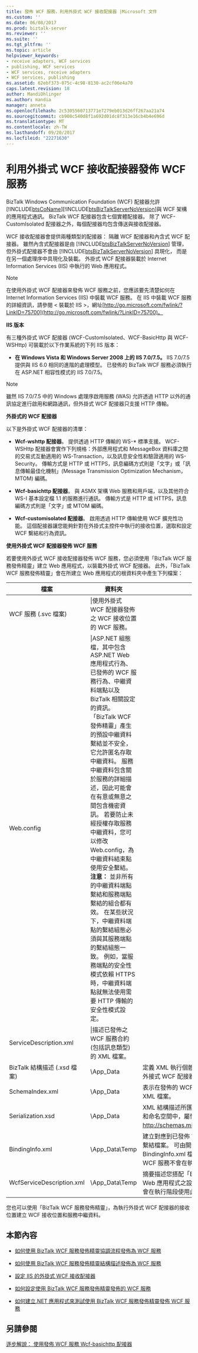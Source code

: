 ```yaml
---
title: 發佈 WCF 服務，利用外掛式 WCF 接收配接器 |Microsoft 文件
ms.custom: ''
ms.date: 06/08/2017
ms.prod: biztalk-server
ms.reviewer: ''
ms.suite: ''
ms.tgt_pltfrm: ''
ms.topic: article
helpviewer_keywords:
- receive adapters, WCF services
- publishing, WCF services
- WCF services, receive adapters
- WCF services, publishing
ms.assetid: 62ebf373-075c-4c98-8130-ac2cf06e4a70
caps.latest.revision: 18
author: MandiOhlinger
ms.author: mandia
manager: anneta
ms.openlocfilehash: 2c5305560713771e7279eb013d26ff267aa21a74
ms.sourcegitcommit: cb908c540d8f1a692d01dc8f313e16cb4b4e696d
ms.translationtype: MT
ms.contentlocale: zh-TW
ms.lasthandoff: 09/20/2017
ms.locfileid: "22271630"
---
```

# <a name="publishing-wcf-services-with-the-isolated-wcf-receive-adapters"></a>利用外掛式 WCF 接收配接器發佈 WCF 服務
BizTalk Windows Communication Foundation (WCF) 配接器允許[!INCLUDE[btsCoName](../includes/btsconame-md.md)][!INCLUDE[btsBizTalkServerNoVersion](../includes/btsbiztalkservernoversion-md.md)]與 WCF 架構的應用程式通訊。 BizTalk WCF 配接器包含七個實體配接器。 除了 WCF-CustomIsolated 配接器之外，每個配接器均包含傳送與接收配接器。  
  
 WCF 接收配接器會提供兩種類型的配接器： 隔離 WCF 配接器和內含式 WCF 配接器。 雖然內含式配接器是由 [!INCLUDE[btsBizTalkServerNoVersion](../includes/btsbiztalkservernoversion-md.md)] 管理，但外掛式配接器不會由 [!INCLUDE[btsBizTalkServerNoVersion](../includes/btsbiztalkservernoversion-md.md)] 具現化， 而是在另一個處理序中具現化及裝載。 外掛式 WCF 配接器裝載於 Internet Information Services (IIS) 中執行的 Web 應用程式。  
  
> [!NOTE]
>  在使用外掛式 WCF 配接器來發佈 WCF 服務之前，您應該要先清楚如何在 Internet Information Services (IIS) 中裝載 WCF 服務。 在 IIS 中裝載 WCF 服務的詳細資訊，請參閱 < 裝載於 IIS >，網址[http://go.microsoft.com/fwlink/?LinkID=75700](http://go.microsoft.com/fwlink/?LinkID=75700)。  
  
 **IIS 版本**  
  
 有三種外掛式 WCF 配接器 (WCF-CustomIsolated、WCF-BasicHttp 與 WCF-WSHttp) 可裝載於以下作業系統的下列 IIS 版本：  
  
-   **在 Windows Vista 和 Windows Server 2008 上的 IIS 7.0/7.5。** IIS 7.0/7.5 提供與 IIS 6.0 相同的進階的處理模型。 已發佈的 BizTalk WCF 服務必須執行在 ASP.NET 相容性模式的 IIS 7.0/7.5。  
  
> [!NOTE]
>  雖然 IIS 7.0/7.5 中的 Windows 處理序啟用服務 (WAS) 允許透過 HTTP 以外的通訊協定進行啟用和網路通訊，但外掛式 WCF 配接器只支援 HTTP 傳輸。  
  
 **外掛式的 WCF 配接器**  
  
 以下是外掛式 WCF 配接器的清單：  
  
-   **Wcf-wshttp 配接器**。 提供透過 HTTP 傳輸的 WS-* 標準支援。 WCF-WSHttp 配接器會實作下列規格：外部應用程式和 MessageBox 資料庫之間的交易式互動適用的 WS-Transaction，以及訊息安全性和驗證適用的 WS-Security。 傳輸方式是 HTTP 或 HTTPS，訊息編碼方式則是「文字」或「訊息傳輸最佳化機制」(Message Transmission Optimization Mechanism，MTOM) 編碼。  
  
-   **Wcf-basichttp 配接器**。 與 ASMX 架構 Web 服務和用戶端，以及其他符合 WS-I 基本設定檔 1.1 的服務進行通訊。 傳輸方式是 HTTP 或 HTTPS，訊息編碼方式則是「文字」或 MTOM 編碼。  
  
-   **Wcf-customisolated 配接器**。 啟用透過 HTTP 傳輸使用 WCF 擴充性功能。 這個配接器讓您能夠針對在外掛式主控件中執行的接收位置，選取和設定 WCF 繫結和行為資訊。  
  
 **使用外掛式 WCF 配接器發佈 WCF 服務**  
  
 若要使用外掛式 WCF 接收配接器發佈 WCF 服務，您必須使用「BizTalk WCF 服務發佈精靈」建立 Web 應用程式，以裝載外掛式 WCF 配接器。 此外，「BizTalk WCF 服務發佈精靈」會在所建立 Web 應用程式的根資料夾中產生下列檔案：  
  
|檔案|資料夾|Description|  
|----------|------------|-----------------|  
|WCF 服務 (.svc 檔案)|\|使用外掛式 WCF 配接器發佈之 WCF 接收位置的 WCF 服務。|  
|Web.config|\|ASP.NET 組態檔，其中包含 ASP.NET Web 應用程式行為、已發佈的 WCF 服務行為、中繼資料端點以及 BizTalk 相關設定的資訊。 「BizTalk WCF 發佈精靈」產生的預設中繼資料繫結並不安全，它允許匿名存取中繼資料。 服務中繼資料包含關於服務的詳細描述，因此可能會在有意或無意之間包含機密資訊。 若要防止未經授權存取服務中繼資料，您可以修改 Web.config，為中繼資料結束點使用安全繫結。 **注意：** 並非所有的中繼資料端點繫結和服務端點繫結的組合都有效。 在某些狀況下，中繼資料端點的繫結組態必須與其服務端點的繫結組態一致。 例如，當服務端點的安全性模式依賴 HTTPS 時，中繼資料端點就無法使用需要 HTTP 傳輸的安全性模式設定。|  
|ServiceDescription.xml|\|描述已發佈之 WCF 服務合約 (包括訊息類型) 的 XML 檔案。|  
|BizTalk 結構描述 (.xsd 檔案)|\App_Data|定義 XML 執行個體訊息結構的 XML 結構描述，這會使用外接式 WCF 配接器發佈。|  
|SchemaIndex.xml|\App_Data|表示在發佈的 WCF 服務中使用之 XML 結構描述檔案的 XML 檔案。|  
|Serialization.xsd|\App_Data|XML 結構描述所匯出[DataContractSerializer](http://go.microsoft.com/fwlink/?LinkId=81722)類型、 項目和命名空間中，屬性 http://schemas.microsoft.com/2003/10/Serialization/。|  
|BindingInfo.xml|\App_Data\Temp|建立對應到已發佈 Web 服務之 WCF 接收位置的 BizTalk 繫結檔案。 可由開發指令行工具或精靈匯入 BindingInfo.xml 檔案，以建立必要的接收位置。 已發佈的 WCF 服務不會在執行階段使用此檔案和 Temp 資料夾。|  
|WcfServiceDescription.xml|\App_Data\Temp|摘要描述您搭配「BizTalk WCF 服務發佈精靈」來建立此 Web 應用程式之設定的 XML 檔案。 已發佈的 WCF 服務不會在執行階段使用此檔案和 Temp 資料夾。|  
  
 您也可以使用「BizTalk WCF 服務發佈精靈」，為執行外掛式 WCF 配接器的接收位置建立 WCF 接收位置和服務中繼資料。  
  
## <a name="in-this-section"></a>本節內容  
  
-   [如何使用 BizTalk WCF 服務發佈精靈協調流程發佈為 WCF 服務](../core/publish-orchestrations-as-wcf-services--biztalk-wcf-service-publishing-wizard.md)  
  
-   [如何使用 BizTalk WCF 服務發佈精靈結構描述發佈為 WCF 服務](../core/publish-schemas-as-wcf-services--use-the-biztalk-wcf-service-publishing-wizard.md)  
  
-   [設定 IIS 的外掛式 WCF 接收配接器](../core/configuring-iis-for-the-isolated-wcf-receive-adapters.md)  
  
-   [如何設定使用 BizTalk WCF 服務發佈精靈發佈的 WCF 服務](../core/configure-wcf-services-published-with-the-biztalk-wcf-service-publishing-wizard.md)  
  
-   [如何建立.NET 應用程式來測試使用 BizTalk WCF 服務發佈精靈發佈 WCF 服務](../core/use-net-application-to-test-wcf-service-published-with-wcf-service-publishing.md)  
  
## <a name="see-also"></a>另請參閱  
 [逐步解說： 使用發佈 WCF 服務 Wcf-basichttp 配接器](../core/walkthrough-publishing-wcf-services-with-the-wcf-basichttp-adapter.md)